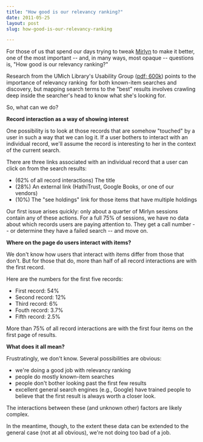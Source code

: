 ```yaml
---
title: "How good is our relevancy ranking?"
date: 2011-05-25
layout: post
slug: how-good-is-our-relevancy-ranking

---
```


For those of us that spend our days trying to tweak <a title="Mirlyn -- The University of Michigan Library Catalog" href="http://mirlyn.lib.umich.edu/">Mirlyn</a> to make it better, one of the most important  -- and, in many ways, most opaque -- questions is, "How good is our relevancy ranking?"

Research from the UMich Library's Usability Group (<a href="http://www.lib.umich.edu/files/services/usability/MirlynSearchSurvey_Feb2011.pdf">pdf; 600k</a>) points to the importance of relevancy ranking  for both known-item searches and discovery, but mapping search terms to the "best" results involves crawling deep inside the searcher's head to know what she's looking for.

So, what can we do?

<strong>Record interaction as a way of showing interest</strong>

One possibility is to look at those records that are somehow "touched" by a user in such a way that we can log it. If a user bothers to interact with an individual record, we'll assume the record is interesting to her in the context of the current search.

There are three links associated with an individual record that a user can click on from the search results:
<ul>
	<li>(62% of all record interactions) The title</li>
	<li>(28%) An external link (HathiTrust, Google Books, or one of our vendors)</li>
	<li>(10%) The "see holdings" link for those items that have multiple holdings</li>
</ul>
Our first issue arises quickly: only about a quarter of Mirlyn sessions contain any of these actions. For a full 75% of sessions, we have no data about which records users are paying attention to. They get a call number -- or determine they have a failed search --  and move on.

<strong>Where on the page do users interact with items?</strong>

We don't know how users that interact with items differ from those that don't. But for those that do, more than half of all record interactions are with the first record.

Here are the numbers for the first five records:
<ul>
	<li>First record: 54%</li>
	<li>Second record: 12%</li>
	<li>Third record: 6%</li>
	<li>Fouth record: 3.7%</li>
	<li>Fifth record: 2.5%</li>
</ul>
More than 75% of all record interactions are with the first four items on the first page of results.

<strong>What does it all mean?</strong>

Frustratingly, we don't know. Several possibilities are obvious:
<ul>
	<li>we're doing a good job with relevancy ranking</li>
	<li>people do mostly known-item searches</li>
	<li>people don't bother looking past the first few results</li>
	<li>excellent general search engines (e.g., Google) have trained people to believe that the first result is always worth a closer look.</li>
</ul>
The interactions between these (and unknown other) factors are likely complex.

In the meantime, though, to the extent these data can be extended to the general case (not at all obvious), we're not doing too bad of a job.
